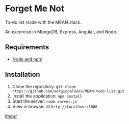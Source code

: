 # Forget Me Not
To-do list made with the MEAN stack.

An excercise in MongoDB, Express, Angular, and Node.

## Requirements

- [Node and npm](http://nodejs.org)

## Installation

1. Clone the repository: `git clone https://github.com/sergiopalooza/MEAN-todo-list.git`
2. Install the application: `npm install`
3. Start the server: `node server.js`
4. View in browser at `http://localhost:8080`

[Imgur](http://i.imgur.com/jV8v6rE.png?1)